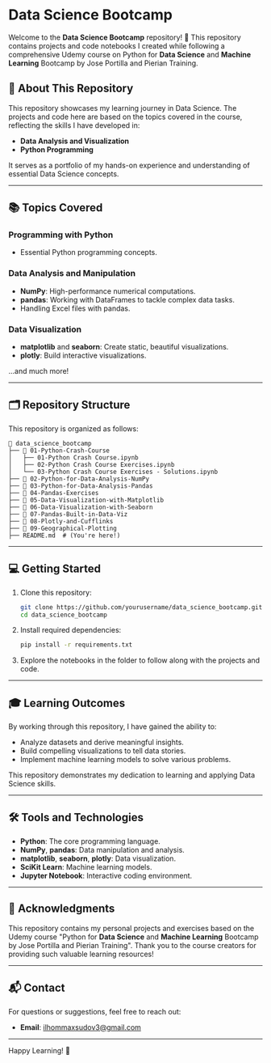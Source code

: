 # Data Science Bootcamp

Welcome to the **Data Science Bootcamp** repository! 🎉 This repository contains projects and code notebooks I created while following a comprehensive Udemy course on Python for **Data Science** and **Machine Learning** Bootcamp by Jose Portilla and Pierian Training.

## 🚀 About This Repository

This repository showcases my learning journey in Data Science. The projects and code here are based on the topics covered in the course, reflecting the skills I have developed in:
- **Data Analysis and Visualization**
- **Python Programming**

It serves as a portfolio of my hands-on experience and understanding of essential Data Science concepts.

---

## 📚 Topics Covered

### **Programming with Python**
- Essential Python programming concepts.

### **Data Analysis and Manipulation**
- **NumPy**: High-performance numerical computations.
- **pandas**: Working with DataFrames to tackle complex data tasks.
- Handling Excel files with pandas.

### **Data Visualization**
- **matplotlib** and **seaborn**: Create static, beautiful visualizations.
- **plotly**: Build interactive visualizations.

...and much more!

---

## 🗂️ Repository Structure

This repository is organized as follows:

```
📂 data_science_bootcamp
├── 📁 01-Python-Crash-Course
│   ├── 01-Python Crash Course.ipynb
│   ├── 02-Python Crash Course Exercises.ipynb
│   └── 03-Python Crash Course Exercises - Solutions.ipynb
├── 📁 02-Python-for-Data-Analysis-NumPy
├── 📁 03-Python-for-Data-Analysis-Pandas
├── 📁 04-Pandas-Exercises
├── 📁 05-Data-Visualization-with-Matplotlib
├── 📁 06-Data-Visualization-with-Seaborn
├── 📁 07-Pandas-Built-in-Data-Viz
├── 📁 08-Plotly-and-Cufflinks
├── 📁 09-Geographical-Plotting
├── README.md  # (You're here!)
```

---

## 💻 Getting Started

1. Clone this repository:
   ```bash
   git clone https://github.com/yourusername/data_science_bootcamp.git
   cd data_science_bootcamp
   ```

2. Install required dependencies:
   ```bash
   pip install -r requirements.txt
   ```

3. Explore the notebooks in the folder to follow along with the projects and code.

---

## 🎓 Learning Outcomes
By working through this repository, I have gained the ability to:
- Analyze datasets and derive meaningful insights.
- Build compelling visualizations to tell data stories.
- Implement machine learning models to solve various problems.

This repository demonstrates my dedication to learning and applying Data Science skills.

---

## 🛠️ Tools and Technologies

- **Python**: The core programming language.
- **NumPy**, **pandas**: Data manipulation and analysis.
- **matplotlib**, **seaborn**, **plotly**: Data visualization.
- **SciKit Learn**: Machine learning models.
- **Jupyter Notebook**: Interactive coding environment.

---

## 🌟 Acknowledgments
This repository contains my personal projects and exercises based on the Udemy course "Python for **Data Science** and **Machine Learning** Bootcamp by Jose Portilla and Pierian Training". Thank you to the course creators for providing such valuable learning resources!

---

## 📬 Contact
For questions or suggestions, feel free to reach out:
- **Email**: [ilhommaxsudov3@gmail.com](mailto:ilhommaxsudov3@gmail.com)

---

Happy Learning! 🎉
